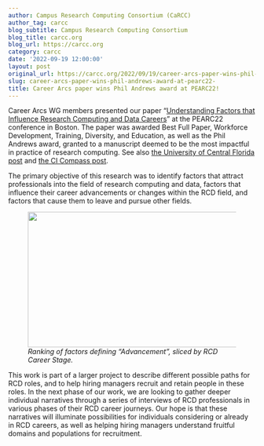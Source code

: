 ```yaml
---
author: Campus Research Computing Consortium (CaRCC)
author_tag: carcc
blog_subtitle: Campus Research Computing Consortium
blog_title: carcc.org
blog_url: https://carcc.org
category: carcc
date: '2022-09-19 12:00:00'
layout: post
original_url: https://carcc.org/2022/09/19/career-arcs-paper-wins-phil-andrews-award-at-pearc22/
slug: career-arcs-paper-wins-phil-andrews-award-at-pearc22-
title: Career Arcs paper wins Phil Andrews award at PEARC22!
---
```


<p>Career Arcs WG members presented our paper “<a href="https://dl.acm.org/doi/10.1145/3491418.3530292">Understanding Factors that Influence Research Computing and Data Careers</a>” at the PEARC22 conference in Boston. The paper was awarded Best Full Paper, Workforce Development, Training, Diversity, and Education, as well as the Phil Andrews award, granted to a manuscript deemed to be the most impactful in practice of research computing. See also <a href="https://www.ucf.edu/news/ucf-researcher-receives-awards-for-work-on-computing-big-data-careers/">the University of Central Florida post</a> and <a href="https://ci-compass.org/news-and-events/news/ci-compass-senior-personnel-kerk-kee-awarded-the-phil-andrews-award-at-pearc-2022-for-co-authored-paper/">the CI Compass post</a>.</p>




<p>The primary objective of this research was to identify factors that attract professionals into the field of research computing and data, factors that influence their career advancements or changes within the RCD field, and factors that cause them to leave and pursue other fields.</p>



<div class="wp-block-image">
<figure class="aligncenter size-full is-resized"><img alt="" class="wp-image-4421" height="276" src="https://carcc.org/wp-content/uploads/2022/09/advancementFactorsByCareerStage.png" width="511" /><figcaption><em>Ranking of factors defining &#8220;Advancement&#8221;, sliced by RCD Career Stage.</em></figcaption></figure></div>



<p>This work is part of a larger project to describe different possible paths for RCD roles, and to help hiring managers recruit and retain people in these roles. In the next phase of our work, we are looking to gather deeper individual narratives through a series of interviews of RCD professionals in various phases of their RCD career journeys. Our hope is that these narratives will illuminate possibilities for individuals considering or already in RCD careers, as well as helping hiring managers understand fruitful domains and populations for recruitment.</p>
